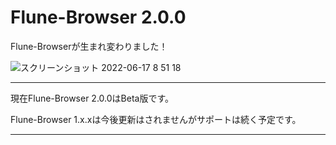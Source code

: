 # Flune-Browser 2.0.0
Flune-Browserが生まれ変わりました！

![スクリーンショット 2022-06-17 8 51 18](https://user-images.githubusercontent.com/84224913/174196313-98b7b385-f062-444a-9b4c-f5e4266d41ce.png)


---

現在Flune-Browser 2.0.0はBeta版です。

Flune-Browser 1.x.xは今後更新はされませんがサポートは続く予定です。

---
